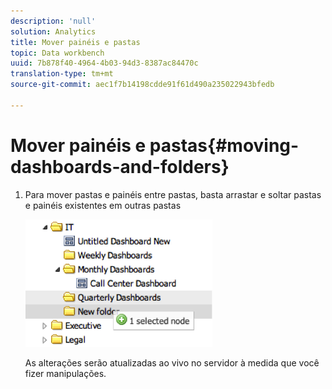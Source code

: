 ```yaml
---
description: 'null'
solution: Analytics
title: Mover painéis e pastas
topic: Data workbench
uuid: 7b878f40-4964-4b03-94d3-8387ac84470c
translation-type: tm+mt
source-git-commit: aec1f7b14198cdde91f61d490a235022943bfedb

---
```



# Mover painéis e pastas{#moving-dashboards-and-folders}

1. Para mover pastas e painéis entre pastas, basta arrastar e soltar pastas e painéis existentes em outras pastas

   ![](assets/move_folder.png)

   As alterações serão atualizadas ao vivo no servidor à medida que você fizer manipulações.
